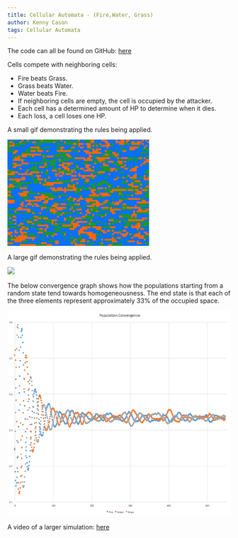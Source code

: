 ```yaml
---
title: Cellular Automata - (Fire,Water, Grass)
author: Kenny Cason
tags: Cellular Automata
---
```


The code can all be found on GitHub: <a href="https://github.com/kennycason/cellular-automata-elements" target="blank">here</a>

Cells compete with neighboring cells:

- Fire beats Grass.
- Grass beats Water.
- Water beats Fire.
- If neighboring cells are empty, the cell is occupied by the attacker.
- Each cell has a determined amount of HP to determine when it dies.
- Each loss, a cell loses one HP.

A small gif demonstrating the rules being applied.

![](/images/cellular_automata_elements/fire_water_grass_small.gif)

A large gif demonstrating the rules being applied.

![](/images/cellular_automata_elements/fire_water_grass_large.gif?)

The below convergence graph shows how the populations starting from a random state tend towards homogeneousness. The end state is that each of the three elements represent approximately 33% of the occupied space.

![](/images/cellular_automata_elements/fire_water_grass_convergence.png)

A video of a larger simulation: <a href="https://v.usetapes.com/l58ybCs2bT" target="blank">here</a>
